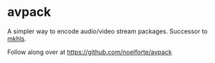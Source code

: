 # avpack

A simpler way to encode audio/video stream packages. Successor to [mkhls](https://github.com/noelforte/mkhls).

Follow along over at https://github.com/noelforte/avpack
